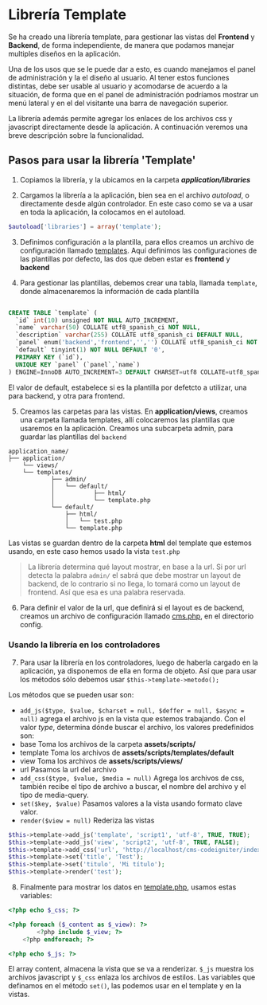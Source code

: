 # Librería Template

Se ha creado una librería template, para gestionar las vistas del **Frontend** y **Backend**, de forma independiente, de manera que podamos manejar multiples diseños en la aplicación.

Una de los usos que se le puede dar a esto, es cuando manejamos el panel de administración y la el diseño al usuario. Al tener estos funciones distintas, debe ser usable al usuario y acomodarse de acuerdo a la situación, de forma que en el panel de administración podríamos mostrar un menú lateral y en el del visitante una barra de navegación superior.

La librería además permite agregar los enlaces de los archivos css y javascript directamente desde la aplicación. A continuación veremos una breve descripción sobre la funcionalidad.

## Pasos para usar la librería 'Template'

1. Copiamos la librería, y la ubicamos en la carpeta **_application/libraries_**

2. Cargamos la librería a la aplicación, bien sea en el archivo *autoload*, o directamente desde algún controlador. 
En este caso como se va a usar en toda la aplicación, la colocamos en el autoload.
```php 
$autoload['libraries'] = array('template');
```

3. Definimos configuración a la plantilla, para ellos creamos un archivo de configuración llamado [templates](../application/config/templates.php).
Aquí definimos las configuraciones de las plantillas por defecto, las dos que deben estar es **frontend** y **backend**

4. Para gestionar las plantillas, debemos crear una tabla, llamada `template`, donde almacenaremos la información de cada plantilla 
```sql 

CREATE TABLE `template` (
  `id` int(10) unsigned NOT NULL AUTO_INCREMENT,
  `name` varchar(50) COLLATE utf8_spanish_ci NOT NULL,
  `description` varchar(255) COLLATE utf8_spanish_ci DEFAULT NULL,
  `panel` enum('backend','frontend','','') COLLATE utf8_spanish_ci NOT NULL,
  `default` tinyint(1) NOT NULL DEFAULT '0',
  PRIMARY KEY (`id`),
  UNIQUE KEY `panel` (`panel`,`name`)
) ENGINE=InnoDB AUTO_INCREMENT=3 DEFAULT CHARSET=utf8 COLLATE=utf8_spanish_ci

```
El valor de default, estabelece si es la plantilla por defetcto a utilizar, una para backend, y otra para frontend.

5. Creamos las carpetas para las vistas.
En **application/views**, creamos una carpeta llamada templates, allí colocaremos las plantillas que usaremos en la aplicación. Creamos una subcarpeta admin, para guardar las plantillas del `backend`

```
application_name/
├── application/
	└── views/
   	└── templates/
			├── admin/
			│	└── default/
			│			├── html/
			│			└── template.php     
			└──	default/
				├── html/
				│	└── test.php
				└── template.php 

```

Las vistas se guardan dentro de la carpeta **html** del template que  estemos usando, en este caso hemos usado la vista `test.php`

> La librería determina qué layout mostrar, en base a la url. Si por url detecta la palabra `admin/` el sabrá que debe mostrar un layout de backend, de lo contrario si no llega, lo tomará como un layout de frontend. Así  que esa es una palabra reservada.

6. Para definir el valor de la url, que definirá si el layout es de backend, creamos un archivo de configuración llamado [cms.php](../application/config/cms.php), en el directorio config.

### Usando la librería en los controladores

7. Para usar la librería en los controladores, luego de haberla cargado en la aplicación, ya disponemos de ella en forma de objeto. Así que para usar los métodos sólo debemos usar `$this->template->metodo();`
 
 Los métodos que se pueden usar son:
- `add_js($type, $value, $charset = null, $deffer = null, $async = null)` agrega el archivo js  en la vista que estemos trabajando. Con el valor *type*, determina dónde buscar el archivo, los valores predefinidos son:
- base 			Toma los archivos de la carpeta **assets/scripts/**
- template      Toma los archivos de **assets/scripts/templates/default**
- view 			Toma los archivos de **assets/scripts/views/**
- url			Pasamos la url del archivo
- `add_css($type, $value, $media = null)` Agrega los archivos de css, también recibe el tipo de archivo a buscar, el nombre del archivo y el tipo de media-query.
- `set($key, $value)` Pasamos valores a la vista usando formato clave valor.
- `render($view = null)` Rederiza las vistas


```php 
$this->template->add_js('template', 'script1', 'utf-8', TRUE, TRUE);
$this->template->add_js('view', 'script2', 'utf-8', TRUE, FALSE);
$this->template->add_css('url', 'http://localhost/cms-codeigniter/index.php/test/', 'print');
$this->template->set('title', 'Test');
$this->template->set('titulo', 'Mi título');
$this->template->render('test');
```


8. Finalmente para mostrar los datos en [template.php](../application/views/templates/default/template.php), usamos estas variables:
```php 
<?php echo $_css; ?>

<?php foreach ($_content as $_view): ?>
		<?php include $_view; ?>
	<?php endforeach; ?>

<?php echo $_js; ?>
```
El array content, almacena la vista que se va a renderizar. `$_js` muestra los archivos javascript y `$_css` enlaza los archivos de estilos. Las variables que definamos en el método `set()`, las podemos usar en el template y en la vistas.


